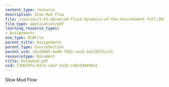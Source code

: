 ```yaml
---
content_type: resource
description: Slow Mud Flow
file: /courses/1-63-advanced-fluid-dynamics-of-the-environment-fall-2002/f2d639fa63c2cda72a33c4be5d4498a1_9slowmud.pdf
file_type: application/pdf
learning_resource_types:
- Assignments
ocw_type: OCWFile
parent_title: Assignments
parent_type: CourseSection
parent_uid: c6e346b5-4e40-7683-cec6-2e232671cc3c
resourcetype: Document
title: 9slowmud.pdf
uid: f2d639fa-63c2-cda7-2a33-c4be5d4498a1
---
```

Slow Mud Flow

